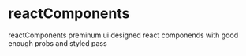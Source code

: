 # reactComponents
reactComponents preminum ui designed react componends with good enough probs and styled pass
